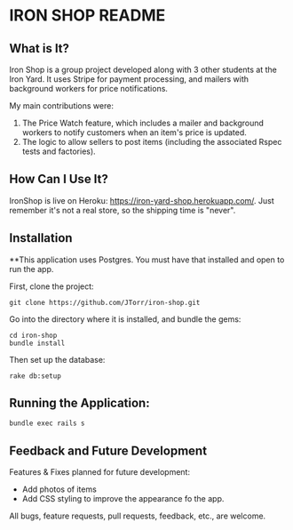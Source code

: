 IRON SHOP README
======

What is It?
---------------

Iron Shop is a group project developed along with 3 other students at the Iron Yard.
It uses Stripe for payment processing, and mailers with background workers for price notifications.

My main contributions were:

1. The Price Watch feature, which includes a mailer and background workers to notify customers when an item's price is updated.
2. The logic to allow sellers to post items (including the associated Rspec tests and factories).


How Can I Use It?
----------------

IronShop is live on Heroku: https://iron-yard-shop.herokuapp.com/.
Just remember it's not a real store, so the shipping time is "never".

Installation
----------------

**This application uses Postgres. You must have that installed and open to run the app.

First, clone the project:

```
git clone https://github.com/JTorr/iron-shop.git
```

Go into the directory where it is installed, and bundle the gems:

```
cd iron-shop
bundle install
```

Then set up the database:

```
rake db:setup
```

Running the Application:
----------------

```
bundle exec rails s
```


Feedback and Future Development
----

Features & Fixes planned for future development:

* Add photos of items
* Add CSS styling to improve the appearance fo the app.

All bugs, feature requests, pull requests, feedback, etc., are welcome.
